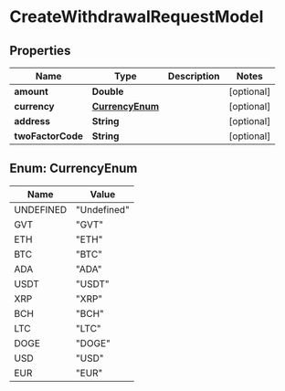 
# CreateWithdrawalRequestModel

## Properties
Name | Type | Description | Notes
------------ | ------------- | ------------- | -------------
**amount** | **Double** |  |  [optional]
**currency** | [**CurrencyEnum**](#CurrencyEnum) |  |  [optional]
**address** | **String** |  |  [optional]
**twoFactorCode** | **String** |  |  [optional]


<a name="CurrencyEnum"></a>
## Enum: CurrencyEnum
Name | Value
---- | -----
UNDEFINED | &quot;Undefined&quot;
GVT | &quot;GVT&quot;
ETH | &quot;ETH&quot;
BTC | &quot;BTC&quot;
ADA | &quot;ADA&quot;
USDT | &quot;USDT&quot;
XRP | &quot;XRP&quot;
BCH | &quot;BCH&quot;
LTC | &quot;LTC&quot;
DOGE | &quot;DOGE&quot;
USD | &quot;USD&quot;
EUR | &quot;EUR&quot;



